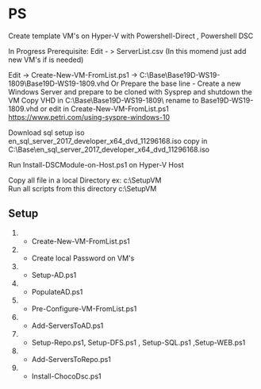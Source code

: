 # PS
Create template VM's on Hyper-V with Powershell-Direct , Powershell DSC 

In Progress
Prerequisite:
Edit  - >  ServerList.csv (In this momend just add new VM's if is needed)

Edit -> Create-New-VM-FromList.ps1 ->  C:\Base\Base19D-WS19-1809\Base19D-WS19-1809.vhd 
Or
Prepare the base line - Create a new Windows Server and prepare to be cloned with Sysprep and shutdown the VM
Copy VHD in C:\Base\Base19D-WS19-1809\ rename to Base19D-WS19-1809.vhd  or edit in Create-New-VM-FromList.ps1 
https://www.petri.com/using-syspre-windows-10

Download sql setup iso  en_sql_server_2017_developer_x64_dvd_11296168.iso 
copy in C:\Base\en_sql_server_2017_developer_x64_dvd_11296168.iso

Run Install-DSCModule-on-Host.ps1 on Hyper-V Host


Copy all file in a local Directory ex: c:\SetupVM  
Run all scripts from this directory c:\SetupVM  

## Setup
1. - Create-New-VM-FromList.ps1
2. - Create local Password on VM's
3. - Setup-AD.ps1
4. - PopulateAD.ps1
5. - Pre-Configure-VM-FromList.ps1
6. - Add-ServersToAD.ps1
7. - Setup-Repo.ps1, Setup-DFS.ps1 , Setup-SQL.ps1 ,Setup-WEB.ps1
8. - Add-ServersToRepo.ps1
10. - Install-ChocoDsc.ps1 


